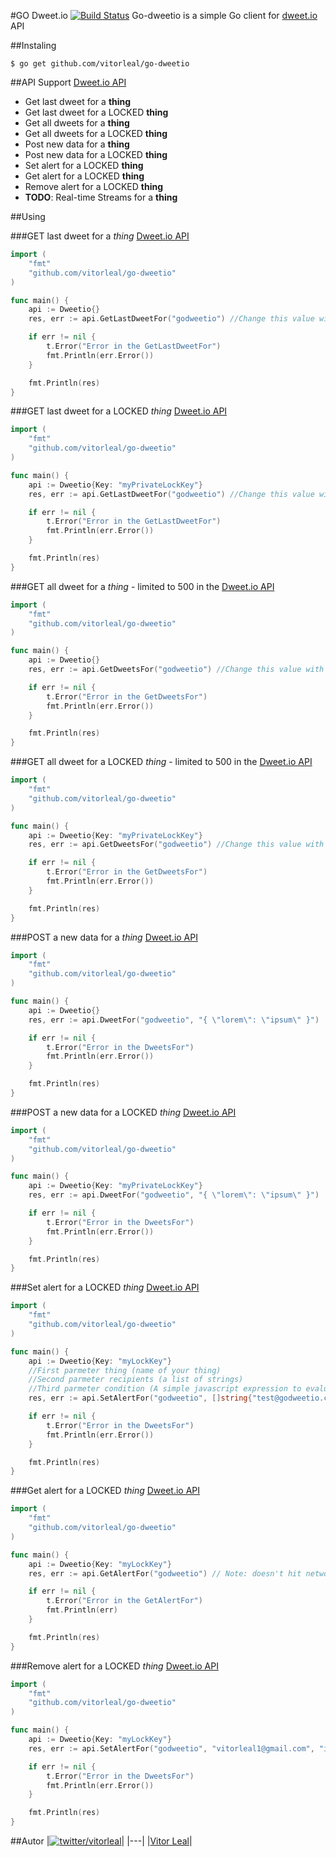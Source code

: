 #GO Dweet.io [![Build Status](https://travis-ci.org/vitorleal/go-dweetio.svg)](https://travis-ci.org/vitorleal/go-dweetio)
Go-dweetio is a simple Go client for [dweet.io](https://dweet.io/) API


##Instaling
```
$ go get github.com/vitorleal/go-dweetio
```

##API Support [Dweet.io API](https://dweet.io)
* Get last dweet for a **thing**
* Get last dweet for a LOCKED **thing**
* Get all dweets for a **thing**
* Get all dweets for a LOCKED **thing**
* Post new data for a **thing**
* Post new data for a LOCKED **thing**
* Set alert for a LOCKED **thing**
* Get alert for a LOCKED **thing**
* Remove alert for a LOCKED **thing**
* **TODO**: Real-time Streams for a **thing**


##Using

###GET last dweet for a *thing* [Dweet.io API](https://dweet.io/play/#!/dweets)
```go
import (
	"fmt"
	"github.com/vitorleal/go-dweetio"
)

func main() {
	api := Dweetio{}
	res, err := api.GetLastDweetFor("godweetio") //Change this value with the name of your thing

	if err != nil {
		t.Error("Error in the GetLastDweetFor")
		fmt.Println(err.Error())
	}

	fmt.Println(res)
}
```


###GET last dweet for a LOCKED *thing* [Dweet.io API](https://dweet.io/play/#!/dweets)
```go
import (
	"fmt"
	"github.com/vitorleal/go-dweetio"
)

func main() {
	api := Dweetio{Key: "myPrivateLockKey"}
	res, err := api.GetLastDweetFor("godweetio") //Change this value with the name of your thing

	if err != nil {
		t.Error("Error in the GetLastDweetFor")
		fmt.Println(err.Error())
	}

	fmt.Println(res)
}
```


###GET all dweet for a *thing* - limited to 500 in the [Dweet.io API](https://dweet.io/play/#!/dweets)
```go
import (
	"fmt"
	"github.com/vitorleal/go-dweetio"
)

func main() {
	api := Dweetio{}
	res, err := api.GetDweetsFor("godweetio") //Change this value with the name of your thing

	if err != nil {
		t.Error("Error in the GetDweetsFor")
		fmt.Println(err.Error())
	}

	fmt.Println(res)
}
```


###GET all dweet for a LOCKED *thing* - limited to 500 in the [Dweet.io API](https://dweet.io/play/#!/dweets)
```go
import (
	"fmt"
	"github.com/vitorleal/go-dweetio"
)

func main() {
	api := Dweetio{Key: "myPrivateLockKey"}
	res, err := api.GetDweetsFor("godweetio") //Change this value with the name of your thing

	if err != nil {
		t.Error("Error in the GetDweetsFor")
		fmt.Println(err.Error())
	}

	fmt.Println(res)
}
```


###POST a new data for a *thing* [Dweet.io API](https://dweet.io/play/#!/dweets)
```go
import (
	"fmt"
	"github.com/vitorleal/go-dweetio"
)

func main() {
	api := Dweetio{}
	res, err := api.DweetFor("godweetio", "{ \"lorem\": \"ipsum\" }")

	if err != nil {
		t.Error("Error in the DweetsFor")
		fmt.Println(err.Error())
	}

	fmt.Println(res)
}
```


###POST a new data for a LOCKED *thing* [Dweet.io API](https://dweet.io/play/#!/dweets)
```go
import (
	"fmt"
	"github.com/vitorleal/go-dweetio"
)

func main() {
	api := Dweetio{Key: "myPrivateLockKey"}
	res, err := api.DweetFor("godweetio", "{ \"lorem\": \"ipsum\" }")

	if err != nil {
		t.Error("Error in the DweetsFor")
		fmt.Println(err.Error())
	}

	fmt.Println(res)
}
```


###Set alert for a LOCKED *thing* [Dweet.io API](https://dweet.io)
```go
import (
	"fmt"
	"github.com/vitorleal/go-dweetio"
)

func main() {
	api := Dweetio{Key: "myLockKey"}
	//First parmeter thing (name of your thing)
	//Second parmeter recipients (a list of strings)
	//Third parmeter condition (A simple javascript expression to evaluate the data in a dweet and to return whether or not an alert should be sent)
	res, err := api.SetAlertFor("godweetio", []string{"test@godweetio.com"}, "if(dweet.alertValue > 10) return 'TEST: Greater than 10'; if(dweet.alertValue < 10) return 'TEST: Less than 10';") // Note: doesn't hit network

	if err != nil {
		t.Error("Error in the DweetsFor")
		fmt.Println(err.Error())
	}

	fmt.Println(res)
}
```


###Get alert for a LOCKED *thing* [Dweet.io API](https://dweet.io)
```go
import (
	"fmt"
	"github.com/vitorleal/go-dweetio"
)

func main() {
	api := Dweetio{Key: "myLockKey"}
	res, err := api.GetAlertFor("godweetio") // Note: doesn't hit network

	if err != nil {
		t.Error("Error in the GetAlertFor")
		fmt.Println(err)
	}

	fmt.Println(res)
}
```


###Remove alert for a LOCKED *thing* [Dweet.io API](https://dweet.io)
```go
import (
	"fmt"
	"github.com/vitorleal/go-dweetio"
)

func main() {
	api := Dweetio{Key: "myLockKey"}
	res, err := api.SetAlertFor("godweetio", "vitorleal1@gmail.com", "if(dweet.alertValue > 10) return 'TEST: Greater than 10'; if(dweet.alertValue < 10) return 'TEST: Less than 10';") // Note: doesn't hit network

	if err != nil {
		t.Error("Error in the DweetsFor")
		fmt.Println(err.Error())
	}

	fmt.Println(res)
}
```


##Autor
|[![twitter/vitorleal](http://gravatar.com/avatar/e133221d7fbc0dee159dca127d2f6f00?s=80)](http://twitter.com/vitorleal "Follow @vitorleal on Twitter")|
|---|
|[Vitor Leal](http://vitorleal.com)|


